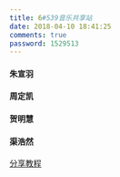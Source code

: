 ```yaml
---
title: 6#539音乐共享站
date: 2018-04-10 18:41:25
comments: true
password: 1529513
---
```


#### 朱宣羽

<div class="aplayer" data-id="2180837181" data-server="netease" data-type="playlist"></div>

#### 周定凯

<div class="aplayer" data-id="11100236" data-server="netease" data-type="playlist"></div>

#### 贺明慧

<div class="aplayer" data-id="373559" data-server="xiami" data-type="song"></div>

#### 渠浩然

<div class="aplayer" data-id="11100236" data-server="netease" data-type="playlist"></div>

[分享教程](http://otmfpj0s2.bkt.clouddn.com/document/%E5%88%86%E4%BA%AB%E8%AF%B4%E6%98%8E.txt)

